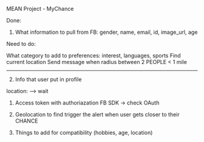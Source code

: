 MEAN Project - MyChance 



Done:

1. What information to pull from FB: gender, name, email, id, image_url, age




Need to do:

What category to add to preferences: interest, languages, sports
Find current location
Send message when radius between 2 PEOPLE < 1 mile





---------------------------------------
2. Info that user put in profile

location: --> wait

1. Access token with authoriazation FB SDK -> check OAuth

2. Geolocation to find trigger the alert when user gets closer to their CHANCE
3. Things to add for compatibility (hobbies, age, location)



